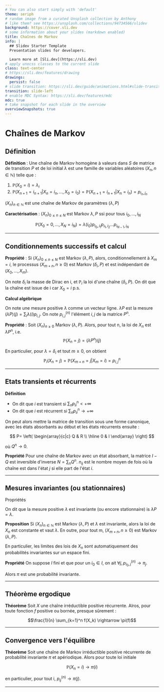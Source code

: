```yaml
---
# You can also start simply with 'default'
theme: seriph
# random image from a curated Unsplash collection by Anthony
# like them? see https://unsplash.com/collections/94734566/slidev
background: https://cover.sli.dev
# some information about your slides (markdown enabled)
title: Chaînes de Markov
info: |
  ## Slidev Starter Template
  Presentation slides for developers.

  Learn more at [Sli.dev](https://sli.dev)
# apply unocss classes to the current slide
class: text-center
# https://sli.dev/features/drawing
drawings:
  persist: false
# slide transition: https://sli.dev/guide/animations.html#slide-transitions
transition: slide-left
# enable MDC Syntax: https://sli.dev/features/mdc
mdc: true
# take snapshot for each slide in the overview
overviewSnapshots: true
---
```

# Chaînes de Markov

## Définition

**Définition** : Une chaîne de Markov homogène à valeurs dans $S$ de matrice de transition $P$ et de loi initial $\lambda$
est une famille de variables aléatoires $(X_n, n \in \mathbb{N})$ telle que :

  1. $\mathbb{P}(X_0 = i) = \lambda_i$
  2. $\mathbb{P}(X_{n+1} = i_{n+1} | X_n = i_n, ..., X_0 = i_0) = \mathbb{P}(X_{n+1} = i_{n+1} | X_n = i_n) = p_{i_n, j_n}$

$(X_n)_{n \in \mathbb{N}}$ est une chaîne de Markov de paramètres $(\lambda, P)$


**Caractérisation** : $(X_n)_{0 \leq n \leq N}$ est Markov $\lambda, P$ ssi pour tous $i_0, ..., i_N$

$$\mathbb{P}(X_0 = 0, ..., X_N = i_N) = \lambda(i_0) p_{i_0, i_1} p_{i_1, i_2} ... p_{i_{N-1},i_N}$$


---
## Conditionnements successifs et calcul

**Propriété** : Si $(X_n)_{0 \leq n \leq N}$ est Markov $(\lambda, P)$, alors, conditionnellement à $X_m = i$, le processus $(X_{m+n}, n \geq 0)$ est Markov  $(\delta_i, P)$ et est indépendant de $(X_0, ..., X_m)$.


On note $\delta_i$ la masse de Dirac en i, et $\mathbb{P}_i$ la loi d'une chaîne $(\delta_i, P)$. On dit que la chaîne est issue de i car $X_0 = i$ p.s.


**Calcul algébrique**

On note une mesure positive $\lambda$ comme un vecteur ligne. $\lambda P$ est la mesure $(\lambda P)(j) = \sum_i \lambda(i) p_{i,j}$. On note $p_{i,j}^{(n)}$ l'élément $i,j$ de la matrice $P^n$. 

**Propriété** : Soit $(X_n)_{n \geq 0}$ Markov $(\lambda, P)$. Alors, pour tout n, la loi de $X_n$ est $\lambda P^n$, i.e.
$$
\mathbb{P}(X_n = j) = (\lambda P^n)(j)
$$

En particulier, pour $\lambda = \delta_i$ et tout $m \geq 0$, on obtient
$$
\mathbb{P}_i(X_n = j)= \mathbb{P}(X_{m+n} = j | X_m = i) = p_{i,j}^n
$$

---
## Etats transients et récurrents


**Définition** 
- On dit que $i$ est transient si $\sum_n p_{ii}^n \lt + \infty$ 
- On dit que $i$ est récurrent si $\sum_n p_{ii}^n \rightarrow + \infty$

On peut alors mettre la matrice de transition sous une forme canonique, avec les états absorbants au début et les états récurrents ensuite :

$$
P=
\left(
\begin{array}{c|c}
Q & R \\
\hline
0 & I
\end{array}
\right)
$$

où $Q^n \rightarrow 0$.

**Propriété** Pour une chaîne de Markov avec un état absorbant, la matrice $I - Q$ est inversible d'inverse $N = \sum_n Q^n$. $n_{ij}$ est le nombre moyen de 
fois où la chaîne est dans l'état $j$ si elle part de l'état $i$.

---
## Mesures invariantes (ou stationnaires)
Propriétés

On dit que la mesure positive $\lambda$ est invariante (ou encore stationnaire) is $\lambda P = \lambda$.

**Proposition** Si $(X_n)_{n \in \mathbb{N}}$ est Markov $(\lambda, P)$ et $\lambda$ est invariante, alors la loi de $X_n$ est
constante et vaut $\lambda$. En outre, pour tout m, $(X_{m+n}, n \geq 0)$ est Markov $(\lambda, P)$.

En particulier, les limites des lois de $X_n$ sont automatiquement des probabilités invariantes sur un espace fini.

**Propriété** On suppose $I$ fini et que pour un $i_0 \in I$, on ait $\forall j, p_{i_0, j}^{(n)} \rightarrow \pi_j$.

Alors $\pi$ est une probabilité invariante.


---
## Théorème ergodique


**Théorème** Soit $X$ une chaîne irréductible positive récurrente. Alros, pour toute fonction $f$ positive 
ou bornée, presque sûrement : 

$$\frac{1}{n} \sum_{k=1}^n f(X_k) \rightarrow \pi(f)$$

---
## Convergence vers l'équilibre

**Théorème** Soit une chaîne de Markov irréductible positive récurrente de probabilité invariante
$\pi$ et apériodique. Alors pour toute loi initiale

$$\mathbb{P}(X_n = i) \rightarrow \pi(i)$$

en particulier, pour tout i, $p_{ij}^{(n)} \rightarrow \pi(j)$.


---
